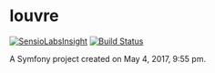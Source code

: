 louvre
======
[![SensioLabsInsight](https://insight.sensiolabs.com/projects/831d8a1c-642c-4348-9461-3f5e6f3d46c5/mini.png)](https://insight.sensiolabs.com/projects/831d8a1c-642c-4348-9461-3f5e6f3d46c5)
[![Build Status](https://travis-ci.org/PierreSylvain/louvre.svg?branch=master)](https://travis-ci.org/PierreSylvain/louvre)

A Symfony project created on May 4, 2017, 9:55 pm.
